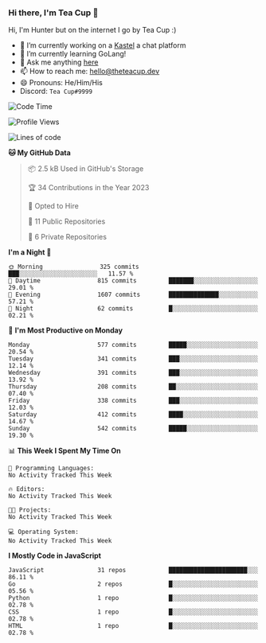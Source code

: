 ### Hi there, I'm Tea Cup 👋 

Hi, I'm Hunter but on the internet I go by Tea Cup :)

- 🔭 I’m currently working on a [Kastel](https://github.com/Kastelll) a chat platform
- 🌱 I’m currently learning GoLang!
- 💬 Ask me anything [here](https://github.com/TheTeaCup/TheTeaCup/issues)
- 📫 How to reach me: [hello@theteacup.dev](mailto:hello@theteacup.dev)
- 😄 Pronouns: He/Him/His
- Discord: `Tea Cup#9999`

<!--START_SECTION:waka-->
![Code Time](http://img.shields.io/badge/Code%20Time-272%20hrs%2018%20mins-blue)

![Profile Views](http://img.shields.io/badge/Profile%20Views-7-blue)

![Lines of code](https://img.shields.io/badge/From%20Hello%20World%20I%27ve%20Written-306.4%20thousand%20lines%20of%20code-blue)

**🐱 My GitHub Data** 

> 📦 2.5 kB Used in GitHub's Storage 
 > 
> 🏆 34 Contributions in the Year 2023
 > 
> 💼 Opted to Hire
 > 
> 📜 11 Public Repositories 
 > 
> 🔑 6 Private Repositories 
 > 
**I'm a Night 🦉** 

```text
🌞 Morning                325 commits         ███░░░░░░░░░░░░░░░░░░░░░░   11.57 % 
🌆 Daytime                815 commits         ███████░░░░░░░░░░░░░░░░░░   29.01 % 
🌃 Evening                1607 commits        ██████████████░░░░░░░░░░░   57.21 % 
🌙 Night                  62 commits          █░░░░░░░░░░░░░░░░░░░░░░░░   02.21 % 
```
📅 **I'm Most Productive on Monday** 

```text
Monday                   577 commits         █████░░░░░░░░░░░░░░░░░░░░   20.54 % 
Tuesday                  341 commits         ███░░░░░░░░░░░░░░░░░░░░░░   12.14 % 
Wednesday                391 commits         ███░░░░░░░░░░░░░░░░░░░░░░   13.92 % 
Thursday                 208 commits         ██░░░░░░░░░░░░░░░░░░░░░░░   07.40 % 
Friday                   338 commits         ███░░░░░░░░░░░░░░░░░░░░░░   12.03 % 
Saturday                 412 commits         ████░░░░░░░░░░░░░░░░░░░░░   14.67 % 
Sunday                   542 commits         █████░░░░░░░░░░░░░░░░░░░░   19.30 % 
```


📊 **This Week I Spent My Time On** 

```text
💬 Programming Languages: 
No Activity Tracked This Week

🔥 Editors: 
No Activity Tracked This Week

🐱‍💻 Projects: 
No Activity Tracked This Week

💻 Operating System: 
No Activity Tracked This Week
```

**I Mostly Code in JavaScript** 

```text
JavaScript               31 repos            ██████████████████████░░░   86.11 % 
Go                       2 repos             █░░░░░░░░░░░░░░░░░░░░░░░░   05.56 % 
Python                   1 repo              █░░░░░░░░░░░░░░░░░░░░░░░░   02.78 % 
CSS                      1 repo              █░░░░░░░░░░░░░░░░░░░░░░░░   02.78 % 
HTML                     1 repo              █░░░░░░░░░░░░░░░░░░░░░░░░   02.78 % 
```




<!--END_SECTION:waka-->

